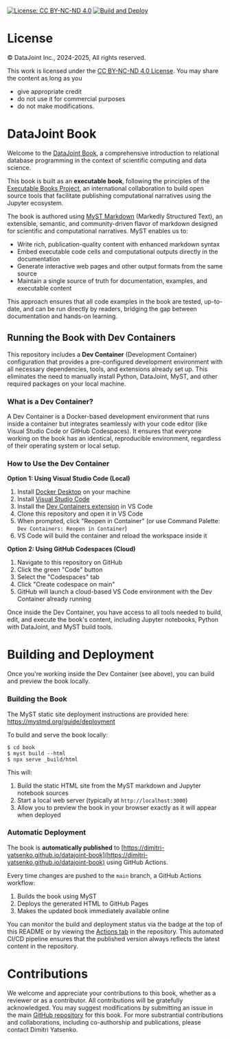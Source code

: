 [![License: CC BY-NC-ND 4.0](https://img.shields.io/badge/License-CC%20BY--NC--ND%204.0-lightgrey.svg)](https://creativecommons.org/licenses/by-nc-nd/4.0/)
[![Build and Deploy](https://github.com/dimitri-yatsenko/datajoint-book/actions/workflows/main.yml/badge.svg)](https://github.com/dimitri-yatsenko/datajoint-book/actions/workflows/main.yml)


# License

© DataJoint Inc., 2024-2025, All rights reserved.

This work is licensed under the [CC BY-NC-ND 4.0 License](LICENSE.md).
You may share the content as long as you 
* give appropriate credit
* do not use it for commercial purposes
* do not make modifications.


# DataJoint Book

Welcome to the [DataJoint Book](https://dimitri-yatsenko.github.io/datajoint-book), a comprehensive
introduction to relational database programming in the context of scientific computing and data science.

This book is built as an **executable book**, following the principles of the [Executable Books Project](https://executablebooks.org/en/latest/), an international collaboration to build open source tools that facilitate publishing computational narratives using the Jupyter ecosystem.

The book is authored using [MyST Markdown](https://mystmd.org/) (Markedly Structured Text), an extensible, semantic, and community-driven flavor of markdown designed for scientific and computational narratives. MyST enables us to:

- Write rich, publication-quality content with enhanced markdown syntax
- Embed executable code cells and computational outputs directly in the documentation
- Generate interactive web pages and other output formats from the same source
- Maintain a single source of truth for documentation, examples, and executable content

This approach ensures that all code examples in the book are tested, up-to-date, and can be run directly by readers, bridging the gap between documentation and hands-on learning.

## Running the Book with Dev Containers

This repository includes a **Dev Container** (Development Container) configuration that provides a pre-configured development environment with all necessary dependencies, tools, and extensions already set up. This eliminates the need to manually install Python, DataJoint, MyST, and other required packages on your local machine.

### What is a Dev Container?

A Dev Container is a Docker-based development environment that runs inside a container but integrates seamlessly with your code editor (like Visual Studio Code or GitHub Codespaces). It ensures that everyone working on the book has an identical, reproducible environment, regardless of their operating system or local setup.

### How to Use the Dev Container

**Option 1: Using Visual Studio Code (Local)**

1. Install [Docker Desktop](https://www.docker.com/products/docker-desktop) on your machine
2. Install [Visual Studio Code](https://code.visualstudio.com/)
3. Install the [Dev Containers extension](https://marketplace.visualstudio.com/items?itemName=ms-vscode-remote.remote-containers) in VS Code
4. Clone this repository and open it in VS Code
5. When prompted, click "Reopen in Container" (or use Command Palette: `Dev Containers: Reopen in Container`)
6. VS Code will build the container and reload the workspace inside it

**Option 2: Using GitHub Codespaces (Cloud)**

1. Navigate to this repository on GitHub
2. Click the green "Code" button
3. Select the "Codespaces" tab
4. Click "Create codespace on main"
5. GitHub will launch a cloud-based VS Code environment with the Dev Container already running

Once inside the Dev Container, you have access to all tools needed to build, edit, and execute the book's content, including Jupyter notebooks, Python with DataJoint, and MyST build tools.


# Building and Deployment

Once you're working inside the Dev Container (see above), you can build and preview the book locally.

### Building the Book

The MyST static site deployment instructions are provided here: https://mystmd.org/guide/deployment

To build and serve the book locally:

```shell
$ cd book
$ myst build --html
$ npx serve _build/html
```

This will:
1. Build the static HTML site from the MyST markdown and Jupyter notebook sources
2. Start a local web server (typically at `http://localhost:3000`)
3. Allow you to preview the book in your browser exactly as it will appear when deployed

### Automatic Deployment

The book is **automatically published** to [https://dimitri-yatsenko.github.io/datajoint-book](https://dimitri-yatsenko.github.io/datajoint-book) using GitHub Actions. 

Every time changes are pushed to the `main` branch, a GitHub Actions workflow:
1. Builds the book using MyST
2. Deploys the generated HTML to GitHub Pages
3. Makes the updated book immediately available online

You can monitor the build and deployment status via the badge at the top of this README or by viewing the [Actions tab](https://github.com/dimitri-yatsenko/datajoint-book/actions) in the repository. This automated CI/CD pipeline ensures that the published version always reflects the latest content in the repository.

# Contributions 
We welcome and appreciate your contributions to this book, whether as a reviewer or as a contributor.
All contributions will be gratefully acknowledged.
You may suggest modifications by submitting an issue in the main [GitHub repository](https://github.com/dimitri-yatsenko/datajoint-book) for this book.
For more substrantial contributions and collaborations, including co-authorship and publications, please contact Dimitri Yatsenko.